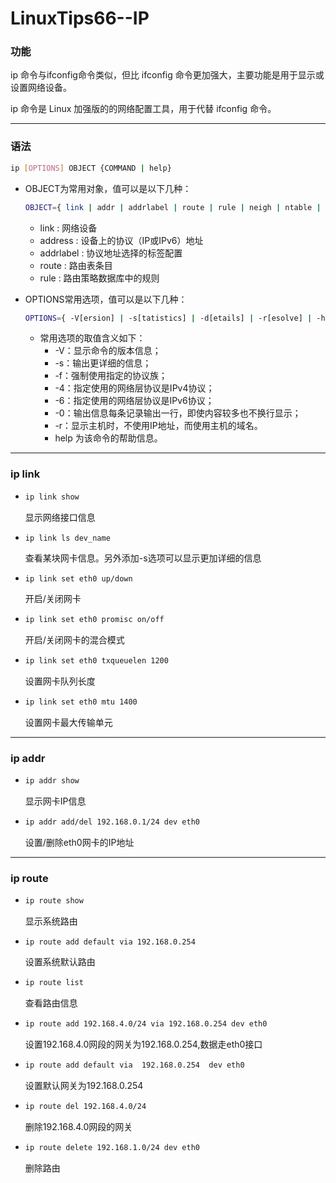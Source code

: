 # LinuxTips66--IP

### 功能

ip 命令与ifconfig命令类似，但比 ifconfig 命令更加强大，主要功能是用于显示或设置网络设备。

ip 命令是 Linux 加强版的的网络配置工具，用于代替 ifconfig 命令。

---

### 语法

```bash
ip [OPTIONS] OBJECT {COMMAND | help}
```

+ OBJECT为常用对象，值可以是以下几种：

  ```bash
  OBJECT={ link | addr | addrlabel | route | rule | neigh | ntable | tunnel | maddr | mroute | mrule | monitor | xfrm | token }
  ```
  + link : 网络设备
  + address : 设备上的协议（IP或IPv6）地址
  + addrlabel : 协议地址选择的标签配置
  + route : 路由表条目
  + rule : 路由策略数据库中的规则

+ OPTIONS常用选项，值可以是以下几种：

  ```bash
  OPTIONS={ -V[ersion] | -s[tatistics] | -d[etails] | -r[esolve] | -h[uman-readable] | -iec | -f[amily] { inet | inet6 | ipx | dnet | link } | -o[neline] | -t[imestamp] | -b[atch] [filename] | -rc[vbuf] [size] }
  ```

  + 常用选项的取值含义如下：
    + -V：显示命令的版本信息；
    + -s：输出更详细的信息；
    + -f：强制使用指定的协议族；
    + -4：指定使用的网络层协议是IPv4协议；
    + -6：指定使用的网络层协议是IPv6协议；
    + -0：输出信息每条记录输出一行，即使内容较多也不换行显示；
    + -r：显示主机时，不使用IP地址，而使用主机的域名。
    + help 为该命令的帮助信息。

---

### ip link

+ ```bash
  ip link show
  ```

  显示网络接口信息

+ ```shell
  ip link ls dev_name
  ```

  查看某块网卡信息。另外添加-s选项可以显示更加详细的信息

+ ```bash
  ip link set eth0 up/down
  ```

  开启/关闭网卡

+ ```bash
  ip link set eth0 promisc on/off
  ```

  开启/关闭网卡的混合模式

+ ```bash
  ip link set eth0 txqueuelen 1200
  ```

  设置网卡队列长度

+ ```bash
  ip link set eth0 mtu 1400
  ```

  设置网卡最大传输单元

---

### ip addr

+ ```bash
  ip addr show
  ```

  显示网卡IP信息

+ ```bash
  ip addr add/del 192.168.0.1/24 dev eth0 
  ```

  设置/删除eth0网卡的IP地址

---

### ip route

+ ```bash
  ip route show
  ```

  显示系统路由

+ ```设置系统默认路由
  ip route add default via 192.168.0.254
  ```

  设置系统默认路由

+ ```bash
  ip route list
  ```

  查看路由信息

+ ```bash
  ip route add 192.168.4.0/24 via 192.168.0.254 dev eth0
  ```

  设置192.168.4.0网段的网关为192.168.0.254,数据走eth0接口

+ ```bash
  ip route add default via  192.168.0.254  dev eth0
  ```

  设置默认网关为192.168.0.254

+ ```bash
  ip route del 192.168.4.0/24
  ```

  删除192.168.4.0网段的网关

+ ```bash
  ip route delete 192.168.1.0/24 dev eth0 
  ```

  删除路由






